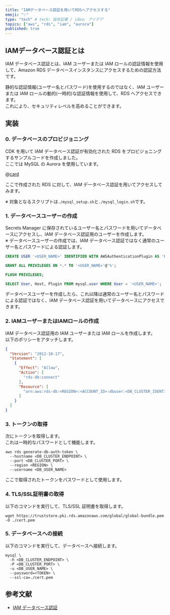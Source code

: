 ```yaml
---
title: "IAMデータベース認証を用いてRDSへアクセスする"
emoji: "✨"
type: "tech" # tech: 技術記事 / idea: アイデア
topics: ["aws", "rds", "iam", "aurora"]
published: true
---
```


## IAMデータベース認証とは

IAM データベース認証とは、IAM ユーザーまたは IAM ロールの認証情報を使用して、Amazon RDS データベースインスタンスにアクセスするための認証方法です。  

静的な認証情報(ユーザー名とパスワード)を使用するのではなく、IAM ユーザーまたは IAM ロールの動的(一時的)な認証情報を使用して、RDS へアクセスできます。  
これにより、セキュリティレベルを高めることができます。  

## 実装

### 0. データベースのプロビジョニング

CDK を用いて IAM データベース認証が有効化された RDS をプロビジョニングするサンプルコードを作成しました。  
ここでは MySQL の Aurora を使用しています。  

@[card](https://github.com/osawa-koki/trying-rds-iam-auth)  

ここで作成された RDS に対して、IAM データベース認証を用いてアクセスしてみます。  

※ 対象となるスクリプトは`./mysql_setup.sh`と`./mysql_login.sh`です。  

### 1. データベースユーザーの作成

Secrets Manager に保存されているユーザー名とパスワードを用いてデータベースにアクセスし、IAM データベース認証用のユーザーを作成します。  
※ データベースユーザーの作成では、IAM データベース認証ではなく通常のユーザー名とパスワードによる認証します。  

```sql
CREATE USER '<USER_NAME>' IDENTIFIED WITH AWSAuthenticationPlugin AS 'RDS';

GRANT ALL PRIVILEGES ON *.* TO '<USER_NAME>'@'%';

FLUSH PRIVILEGES;

SELECT User, Host, Plugin FROM mysql.user WHERE User = '<USER_NAME>';
```

データベースユーザーを作成したら、これ以降は通常のユーザー名とパスワードによる認証ではなく、IAM データベース認証を用いてデータベースにアクセスできます。 

### 2. IAMユーザーまたはIAMロールの作成

IAM データベース認証用の IAM ユーザーまたは IAM ロールを作成します。  
以下のポリシーをアタッチします。  

```json
{
  "Version": "2012-10-17",
  "Statement": [
    {
      "Effect": "Allow",
      "Action": [
        "rds-db:connect"
      ],
      "Resource": [
        "arn:aws:rds-db:<REGION>:<ACCOUNT_ID>:dbuser:<DB_CLUSTER_IDENTIFIER>/<USER_NAME>"
      ]
    }
  ]
}
```

### 3. トークンの取得

次にトークンを取得します。  
これは一時的なパスワードとして機能します。  

```shell
aws rds generate-db-auth-token \
  --hostname <DB_CLUSTER_ENDPOINT> \
  --port <DB_CLUSTER_PORT> \
  --region <REGION> \
  --username <DB_USER_NAME>
```

ここで取得されたトークンをパスワードとして使用します。  

### 4. TLS/SSL証明書の取得

以下のコマンドを実行して、TLS/SSL 証明書を取得します。  

```shell
wget https://truststore.pki.rds.amazonaws.com/global/global-bundle.pem -O ./cert.pem
```

### 5. データベースへの接続

以下のコマンドを実行して、データベースへ接続します。  

```shell
mysql \
  -h <DB_CLUSTER_ENDPOINT> \
  -P <DB_CLUSTER_PORT> \
  -u <DB_USER_NAME> \
  --password=<TOKEN> \
  --ssl-ca=./cert.pem
```

## 参考文献

- [IAM データベース認証](https://docs.aws.amazon.com/ja_jp/AmazonRDS/latest/AuroraUserGuide/UsingWithRDS.IAMDBAuth.html)
